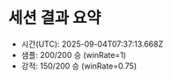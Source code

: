 # 세션 결과 요약
- 시간(UTC): 2025-09-04T07:37:13.668Z
- 샘플: 200/200 승 (winRate=1)
- 강적: 150/200 승 (winRate=0.75)
